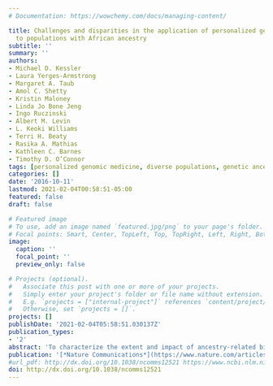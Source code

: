 ```yaml
---
# Documentation: https://wowchemy.com/docs/managing-content/

title: Challenges and disparities in the application of personalized genomic medicine
  to populations with African ancestry
subtitle: ''
summary: ''
authors:
- Michael D. Kessler
- Laura Yerges-Armstrong
- Margaret A. Taub
- Amol C. Shetty
- Kristin Maloney
- Linda Jo Bone Jeng
- Ingo Ruczinski
- Albert M. Levin
- L. Keoki Williams
- Terri H. Beaty
- Rasika A. Mathias
- Kathleen C. Barnes
- Timothy D. O’Connor
tags: [personalized genomic medicine, diverse populations, genetic ancestry, clinical genetics, disparities]
categories: []
date: '2016-10-11'
lastmod: 2021-02-04T00:58:51-05:00
featured: false
draft: false

# Featured image
# To use, add an image named `featured.jpg/png` to your page's folder.
# Focal points: Smart, Center, TopLeft, Top, TopRight, Left, Right, BottomLeft, Bottom, BottomRight.
image:
  caption: ''
  focal_point: ''
  preview_only: false

# Projects (optional).
#   Associate this post with one or more of your projects.
#   Simply enter your project's folder or file name without extension.
#   E.g. `projects = ["internal-project"]` references `content/project/deep-learning/index.md`.
#   Otherwise, set `projects = []`.
projects: []
publishDate: '2021-02-04T05:58:51.030137Z'
publication_types:
- '2'
abstract: 'To characterize the extent and impact of ancestry-related biases in precision genomic medicine, we use 642 whole-genome sequences from the Consortium on Asthma among African-ancestry Populations in the Americas (CAAPA) project to evaluate typical filters and databases. We find significant correlations between estimated African ancestry proportions and the number of variants per individual in all variant classification sets but one. The source of these correlations is highlighted in more detail by looking at the interaction between filtering criteria and the ClinVar and Human Gene Mutation databases. ClinVar’s correlation, representing African ancestry-related bias, has changed over time amidst monthly updates, with the most extreme switch happening between March and April of 2014 (r=0.733 to r=−0.683). We identify 68 SNPs as the major drivers of this change in correlation. As long as ancestry-related bias when using these clinical databases is minimally recognized, the genetics community will face challenges with implementation, interpretation and cost-effectiveness when treating minority populations.'
publication: '[*Nature Communications*](https://www.nature.com/articles/ncomms12521)'
#url_pdf: http://dx.doi.org/10.1038/ncomms12521 https://www.ncbi.nlm.nih.gov/pmc/articles/PMC5062569/pdf/ncomms12521.pdf
doi: http://dx.doi.org/10.1038/ncomms12521
---
```


